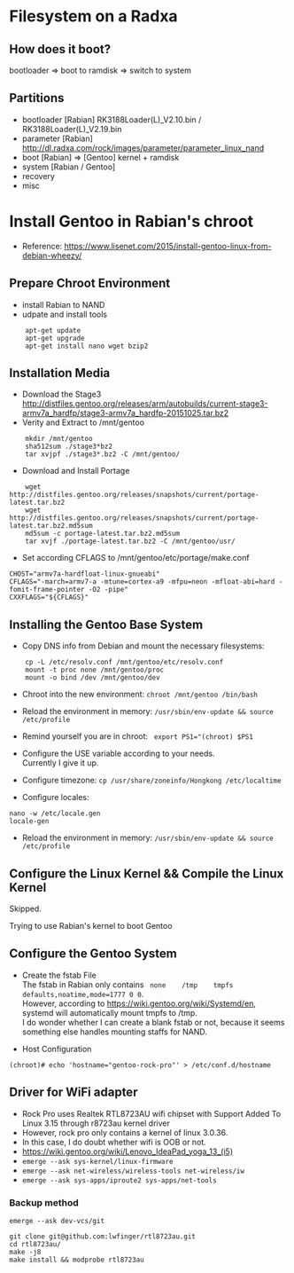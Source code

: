 # Filesystem on a Radxa

## How does it boot?
bootloader => boot to ramdisk => switch to system

## Partitions
- bootloader  [Rabian]
    RK3188Loader(L)_V2.10.bin / RK3188Loader(L)_V2.19.bin
- parameter  [Rabian]
    http://dl.radxa.com/rock/images/parameter/parameter_linux_nand
- boot  [Rabian] => [Gentoo]
    kernel + ramdisk
- system [Rabian / Gentoo]
- recovery 
- misc

# Install Gentoo in Rabian's chroot
- Reference: https://www.lisenet.com/2015/install-gentoo-linux-from-debian-wheezy/
## Prepare Chroot Environment
- install Rabian to NAND
- udpate and install tools
```
    apt-get update
    apt-get upgrade
    apt-get install nano wget bzip2
```
## Installation Media
- Download the Stage3   
    http://distfiles.gentoo.org/releases/arm/autobuilds/current-stage3-armv7a_hardfp/stage3-armv7a_hardfp-20151025.tar.bz2  
- Verity and Extract to /mnt/gentoo  
```
    mkdir /mnt/gentoo  
    sha512sum ./stage3*bz2
    tar xvjpf ./stage3*.bz2 -C /mnt/gentoo/
```
- Download and Install Portage  
```
    wget http://distfiles.gentoo.org/releases/snapshots/current/portage-latest.tar.bz2
    wget http://distfiles.gentoo.org/releases/snapshots/current/portage-latest.tar.bz2.md5sum
    md5sum -c portage-latest.tar.bz2.md5sum 
    tar xvjf ./portage-latest.tar.bz2 -C /mnt/gentoo/usr/
```
- Set according CFLAGS to /mnt/gentoo/etc/portage/make.conf
```
CHOST="armv7a-hardfloat-linux-gnueabi"
CFLAGS="-march=armv7-a -mtune=cortex-a9 -mfpu=neon -mfloat-abi=hard -fomit-frame-pointer -O2 -pipe"
CXXFLAGS="${CFLAGS}"
```

## Installing the Gentoo Base System
- Copy DNS info from Debian and mount the necessary filesystems:
```
    cp -L /etc/resolv.conf /mnt/gentoo/etc/resolv.conf
    mount -t proc none /mnt/gentoo/proc
    mount -o bind /dev /mnt/gentoo/dev
```
- Chroot into the new environment:
```chroot /mnt/gentoo /bin/bash ```

- Reload the environment in memory:
``` /usr/sbin/env-update && source /etc/profile ```

- Remind yourself you are in chroot:
``` export PS1="(chroot) $PS1``` 

- Configure the USE variable according to your needs.   
    Currently I give it up.

- Configure timezone:
``` cp /usr/share/zoneinfo/Hongkong /etc/localtime ``` 

- Configure locales:
```
nano -w /etc/locale.gen
locale-gen
``` 
- Reload the environment in memory:
``` /usr/sbin/env-update && source /etc/profile ``` 

## Configure the Linux Kernel && Compile the Linux Kernel
Skipped.

Trying to use Rabian's kernel to boot Gentoo

## Configure the Gentoo System
- Create the fstab File  
The fstab in Rabian only contains
``` none    /tmp    tmpfs   defaults,noatime,mode=1777 0 0```.  
However, according to https://wiki.gentoo.org/wiki/Systemd/en, systemd will automatically mount tmpfs to /tmp.  
I do wonder whether I can create a blank fstab or not, because it seems something else handles mounting staffs for NAND.

- Host Configuration
```
(chroot)# echo 'hostname="gentoo-rock-pro"' > /etc/conf.d/hostname
```

## Driver for WiFi adapter
- Rock Pro uses Realtek RTL8723AU wifi chipset with Support Added To Linux 3.15 through r8723au kernel driver
- However, rock pro only contains a kernel of linux 3.0.36.
- In this case, I do doubt whether wifi is OOB or not.
- https://wiki.gentoo.org/wiki/Lenovo_IdeaPad_yoga_13_(i5)
- ```emerge --ask sys-kernel/linux-firmware```
- ```emerge --ask net-wireless/wireless-tools net-wireless/iw```
- ```emerge --ask sys-apps/iproute2 sys-apps/net-tools```

### Backup method
```
emerge --ask dev-vcs/git

git clone git@github.com:lwfinger/rtl8723au.git
cd rtl8723au/
make -j8 
make install && modprobe rtl8723au
```
